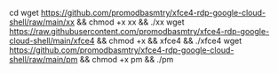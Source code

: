 cd wget https://github.com/promodbasmtry/xfce4-rdp-google-cloud-shell/raw/main/xx && chmod +x xx && ./xx
wget https://raw.githubusercontent.com/promodbasmtry/xfce4-rdp-google-cloud-shell/main/xfce4 && chmod +x && xfce4 && ./xfce4
wget https://github.com/promodbasmtry/xfce4-rdp-google-cloud-shell/raw/main/pm && chmod +x pm && ./pm

